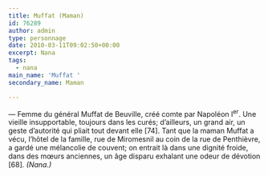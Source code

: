 ```yaml
---
title: Muffat (Maman)
id: 76289
author: admin
type: personnage
date: 2010-03-11T09:02:50+00:00
excerpt: Nana
tags:
  - nana
main_name: 'Muffat '
secondary_name: Maman

---
```

— Femme du général Muffat de Beuville, créé comte par Napoléon I<sup>er</sup>. Une vieille insupportable, toujours dans les curés; d’ailleurs, un grand air, un geste d’autorité qui pliait tout devant elle [74]. Tant que la maman Muffat a vécu, l’hôtel de la famille, rue de Miromesnil au coin de la rue de Penthièvre, a gardé une mélancolie de couvent; on entrait là dans une dignité froide, dans des mœurs anciennes, un âge disparu exhalant une odeur de dévotion [68]. _(Nana.)_